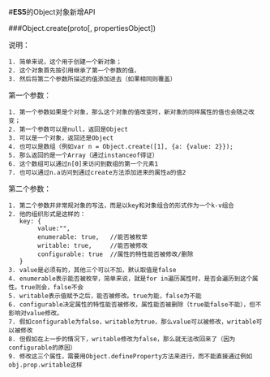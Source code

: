﻿#**ES5**的Object对象新增API

###Object.create(proto[, propertiesObject])

说明：

    1. 简单来说，这个用于创建一个新对象；
    2. 这个对象首先按引用继承了第一个参数的值，
    3. 然后将第二个参数所描述的值添加进去（如果相同则覆盖）

第一个参数：

    1. 第一个参数如果是个对象，那么这个对象的值改变时，新对象的同样属性的值也会随之改变；
    2. 第一个参数可以是null，返回是Object
    3. 可以是一个对象，返回还是Object
    4. 也可以是数组（例如var n = Object.create([1], {a: {value: 2}});
    5. 那么返回的是一个Array（通过instanceof得证）
    6. 这个数组可以通过n[0]来访问到数组的第一个元素1
    7. 也可以通过n.a访问到通过create方法添加进来的属性a的值2

第二个参数：

    1. 第二个参数并非常规对象的写法，而是以key和对象组合的形式作为一个k-v组合
    2. 他的组织形式是这样的：
       key: {
            value:"",
            enumerable: true,   //能否被枚举
            writable: true,     //能否被修改
            configurable: true  //属性的特性能否被修改/删除
       }
    3. value是必须有的，其他三个可以不加，默认取值是false
    4. enumerable表示能否被枚举，简单来说，就是for in遍历属性时，是否会遍历到这个属性。true则会，false不会
    5. writable表示值赋予之后，能否被修改。true为能，false为不能
    6. configurable决定属性的特性能否被修改，属性能否被删除（true能false不能），但不影响对value修改。
    7. 假如configurable为false，writable为true，那么value可以被修改，writable可以被修改
    8. 但假如在上一步的情况下，writable修改为false，那么就无法改回来了（因为configurable的原因）
    9. 修改这三个属性，需要用Object.defineProperty方法来进行，而不能直接通过例如obj.prop.writable这样